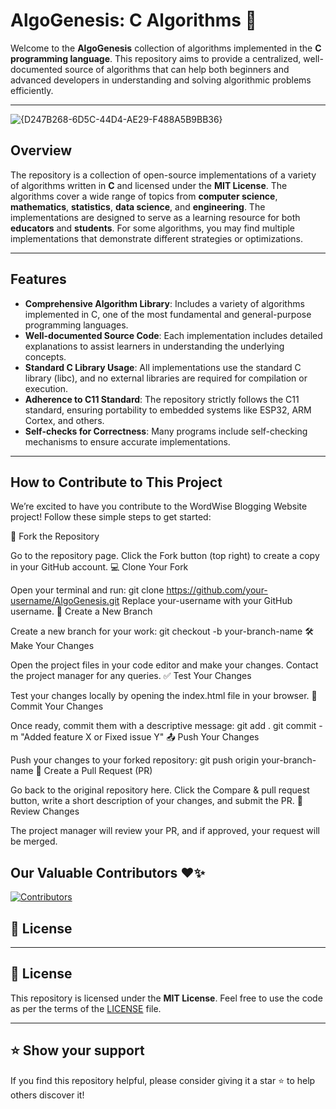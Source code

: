 # AlgoGenesis: C Algorithms 📘

Welcome to the **AlgoGenesis** collection of algorithms implemented in the **C programming language**. This repository aims to provide a centralized, well-documented source of algorithms that can help both beginners and advanced developers in understanding and solving algorithmic problems efficiently.

---
![{D247B268-6D5C-44D4-AE29-F488A5B9BB36}](https://github.com/user-attachments/assets/de0d430b-0bdc-4560-84f6-ab24f0d57cb2)

## Overview

The repository is a collection of open-source implementations of a variety of algorithms written in **C** and licensed under the **MIT License**. The algorithms cover a wide range of topics from **computer science**, **mathematics**, **statistics**, **data science**, and **engineering**. The implementations are designed to serve as a learning resource for both **educators** and **students**. For some algorithms, you may find multiple implementations that demonstrate different strategies or optimizations.

---

## Features

- **Comprehensive Algorithm Library**: Includes a variety of algorithms implemented in C, one of the most fundamental and general-purpose programming languages.
- **Well-documented Source Code**: Each implementation includes detailed explanations to assist learners in understanding the underlying concepts.
- **Standard C Library Usage**: All implementations use the standard C library (libc), and no external libraries are required for compilation or execution.
- **Adherence to C11 Standard**: The repository strictly follows the C11 standard, ensuring portability to embedded systems like ESP32, ARM Cortex, and others.
- **Self-checks for Correctness**: Many programs include self-checking mechanisms to ensure accurate implementations.

---


## How to Contribute to This Project
We’re excited to have you contribute to the WordWise Blogging Website project! Follow these simple steps to get started:

🍴 Fork the Repository

Go to the repository page.
Click the Fork button (top right) to create a copy in your GitHub account.
💻 Clone Your Fork

Open your terminal and run:
git clone https://github.com/your-username/AlgoGenesis.git
Replace your-username with your GitHub username.
🌿 Create a New Branch

Create a new branch for your work:
git checkout -b your-branch-name
🛠️ Make Your Changes

Open the project files in your code editor and make your changes.
Contact the project manager for any queries.
✅ Test Your Changes

Test your changes locally by opening the index.html file in your browser.
💬 Commit Your Changes

Once ready, commit them with a descriptive message:
git add .
git commit -m "Added feature X or Fixed issue Y"
📤 Push Your Changes

Push your changes to your forked repository:
git push origin your-branch-name
🔄 Create a Pull Request (PR)

Go back to the original repository here.
Click the Compare & pull request button, write a short description of your changes, and submit the PR.
🔎 Review Changes

The project manager will review your PR, and if approved, your request will be merged.

## Our Valuable Contributors ❤️✨

[![Contributors](https://contrib.rocks/image?repo=AlgoGenesis/C)](https://github.com/AlgoGenesis/C/graphs/contributors)
## 📜 License

---

## 📜 License

This repository is licensed under the **MIT License**. Feel free to use the code as per the terms of the [LICENSE](LICENSE) file.

---

## ⭐ Show your support

If you find this repository helpful, please consider giving it a star ⭐ to help others discover it!

